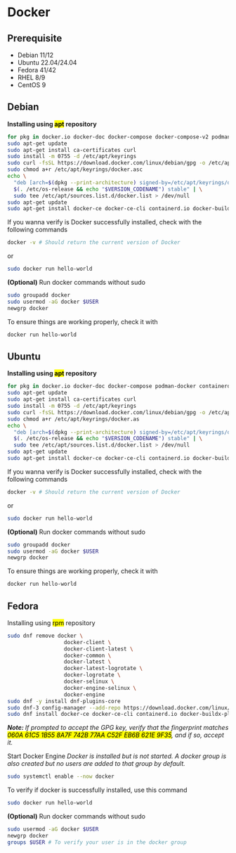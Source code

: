 # Docker
<h2>Prerequisite</h3>
<ul>
  <li>Debian 11/12</li>
  <li>Ubuntu 22.04/24.04</li>
  <li>Fedora 41/42</li>
  <li>RHEL 8/9</li>
  <li>CentOS 9</li>
</ul>

<h2>Debian</h2>
<p><b>Installing using <mark>apt</mark> repository</b></p>

```bash
for pkg in docker.io docker-doc docker-compose docker-compose-v2 podman-docker containerd runc; do sudo apt-get remove $pkg; done
sudo apt-get update
sudo apt-get install ca-certificates curl
sudo install -m 0755 -d /etc/apt/keyrings
sudo curl -fsSL https://download.docker.com/linux/debian/gpg -o /etc/apt/keyrings/docker.asc
sudo chmod a+r /etc/apt/keyrings/docker.asc
echo \
  "deb [arch=$(dpkg --print-architecture) signed-by=/etc/apt/keyrings/docker.asc] https://download.docker.com/linux/debian \
  $(. /etc/os-release && echo "$VERSION_CODENAME") stable" | \
  sudo tee /etc/apt/sources.list.d/docker.list > /dev/null
sudo apt-get update
sudo apt-get install docker-ce docker-ce-cli containerd.io docker-buildx-plugin docker-compose-plugin -y
```
<p>If you wanna verify is Docker successfully installed, check with the following commands</p>

```bash
docker -v # Should return the current version of Docker
```
<p>or</p>

```bash
sudo docker run hello-world
```

<p><b>(Optional)</b> Run docker commands without sudo</p>

```bash
sudo groupadd docker
sudo usermod -aG docker $USER
newgrp docker
```
<p>To ensure things are working properly, check it with</p>

```bash
docker run hello-world
```

<h2>Ubuntu</h2>
<p><b>Installing using <mark>apt</mark> repository</b></p>

```bash
for pkg in docker.io docker-doc docker-compose podman-docker containerd runc; do sudo apt-get remove $pkg; done
sudo apt-get update
sudo apt-get install ca-certificates curl
sudo install -m 0755 -d /etc/apt/keyrings
sudo curl -fsSL https://download.docker.com/linux/debian/gpg -o /etc/apt/keyrings/docker.asc
sudo chmod a+r /etc/apt/keyrings/docker.as
echo \
  "deb [arch=$(dpkg --print-architecture) signed-by=/etc/apt/keyrings/docker.asc] https://download.docker.com/linux/debian \
  $(. /etc/os-release && echo "$VERSION_CODENAME") stable" | \
  sudo tee /etc/apt/sources.list.d/docker.list > /dev/null
sudo apt-get update
sudo apt-get install docker-ce docker-ce-cli containerd.io docker-buildx-plugin docker-compose-plugin -y
```
<p>If you wanna verify is Docker successfully installed, check with the following commands</p>

```bash
docker -v # Should return the current version of Docker
```
<p>or</p>

```bash
sudo docker run hello-world
```

<p><b>(Optional)</b> Run docker commands without sudo</p>

```bash
sudo groupadd docker
sudo usermod -aG docker $USER
newgrp docker
```
<p>To ensure things are working properly, check it with</p>

```bash
docker run hello-world
```

<h2>Fedora</h2>
<p>Installing using <mark>rpm</mark> repository</p>

```bash
sudo dnf remove docker \
                  docker-client \
                  docker-client-latest \
                  docker-common \
                  docker-latest \
                  docker-latest-logrotate \
                  docker-logrotate \
                  docker-selinux \
                  docker-engine-selinux \
                  docker-engine
sudo dnf -y install dnf-plugins-core
sudo dnf-3 config-manager --add-repo https://download.docker.com/linux/fedora/docker-ce.repo
sudo dnf install docker-ce docker-ce-cli containerd.io docker-buildx-plugin docker-compose-plugin
```
<p><i><b>Note: </b>If prompted to accept the GPG key, verify that the fingerprint matches <mark>060A 61C5 1B55 8A7F 742B 77AA C52F EB6B 621E 9F35</mark>, and if so, accept it.</i></p>

<p>Start Docker Engine <i>Docker is installed but is not started. A docker group is also created but no users are added to that group by default.</i></p>

```bash
sudo systemctl enable --now docker
```

<p>To verify if docker is successfully installed, use this command</p>

```bash
sudo docker run hello-world
```

<p><b>(Optional)</b> Run docker commands without sudo</p>

```bash
sudo usermod -aG docker $USER
newgrp docker
groups $USER # To verify your user is in the docker group
```
